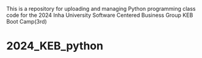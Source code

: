This is a repository for uploading and managing Python programming class code for the 2024 Inha University Software Centered Business Group KEB Boot Camp(3rd)
# 2024_KEB_python
